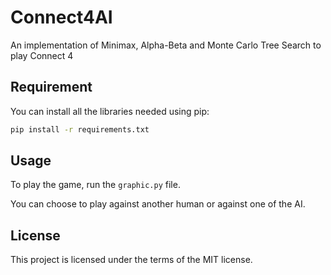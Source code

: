 # Connect4AI
An implementation of Minimax, Alpha-Beta and Monte Carlo Tree Search to play Connect 4

## Requirement
You can install all the libraries needed using pip:

```bash
pip install -r requirements.txt
```
## Usage
To play the game, run the `graphic.py` file.

You can choose to play against another human or against one of the AI.

## License
This project is licensed under the terms of the MIT license.